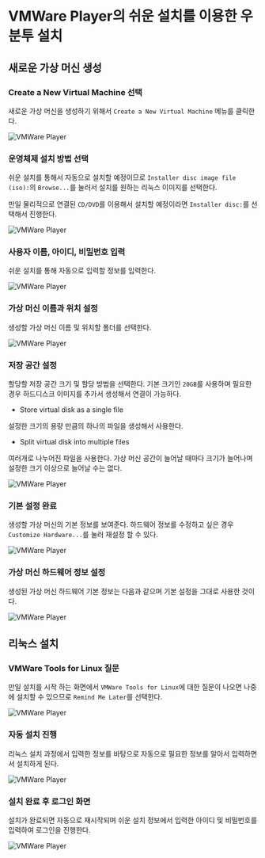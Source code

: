 # VMWare Player의 쉬운 설치를 이용한 우분투 설치

## 새로운 가상 머신 생성

### Create a New Virtual Machine 선택

새로운 가상 머신을 생성하기 위해서 `Create a New Virtual Machine` 메뉴를 클릭한다.

![VMWare Player](installUbuntuUsingEasyInstallOnVmwarePlayer/1.png)

### 운영체제 설치 방법 선택

쉬운 설치를 통해서 자동으로 설치할 예정이므로 `Installer disc image file (iso):`의 `Browse...`를 눌러서 설치를 원하는 리눅스 이미지를 선택한다.

만일 물리적으로 연결된 `CD/DVD`를 이용해서 설치할 예정이라면 `Installer disc:`를 선택해서 진행한다.

![VMWare Player](installUbuntuUsingEasyInstallOnVmwarePlayer/2.png)

### 사용자 이름, 아이디, 비밀번호 입력

쉬운 설치를 통해 자동으로 입력할 정보를 입력한다.

![VMWare Player](installUbuntuUsingEasyInstallOnVmwarePlayer/3.png)

### 가상 머신 이름과 위치 설정

생성할 가상 머신 이름 및 위치할 폴더를 선택한다.

![VMWare Player](installUbuntuUsingEasyInstallOnVmwarePlayer/4.png)

### 저장 공간 설정

할당할 저장 공간 크기 및 할당 방법을 선택한다. 기본 크기인 `20GB`를 사용하며 필요한 경우 하드디스크 이미지를 추가서 생성해서 연결이 가능하다.

* Store virtual disk as a single file

설정한 크기의 용량 만큼의 하나의 파일을 생성해서 사용한다. 

* Split virtual disk into multiple files

여러개로 나누어진 파일을 사용한다. 가상 머신 공간이 늘어날 때마다 크기가 늘어나며 설정한 크기 이상으로 늘어날 수는 없다.

![VMWare Player](installUbuntuUsingEasyInstallOnVmwarePlayer/5.png)

### 기본 설정 완료

생성할 가상 머신의 기본 정보를 보여준다. 하드웨어 정보를 수정하고 싶은 경우 `Customize Hardware...`를 눌러 재설정 할 수 있다.

![VMWare Player](installUbuntuUsingEasyInstallOnVmwarePlayer/6.png)

### 가상 머신 하드웨어 정보 설정

생성된 가상 머신 하드웨어 기본 정보는 다음과 같으며 기본 설정을 그대로 사용한 것이다.

![VMWare Player](installUbuntuUsingEasyInstallOnVmwarePlayer/7.png)

## 리눅스 설치

### VMWare Tools for Linux 질문

만일 설치를 시작 하는 화면에서 `VMWare Tools for Linux`에 대한 질문이 나오면 나중에 설치할 수 있으므로 `Remind Me Later`를 선택한다.

![VMWare Player](installUbuntuUsingEasyInstallOnVmwarePlayer/8.png)

### 자동 설치 진행

리눅스 설치 과정에서 입력한 정보를 바탕으로 자동으로 필요한 정보를 알아서 입력하면서 설치하게 된다.

![VMWare Player](installUbuntuUsingEasyInstallOnVmwarePlayer/9.png)

### 설치 완료 후 로그인 화면

설치가 완료되면 자동으로 재시작되며 쉬운 설치 정보에서 입력한 아이디 및 비밀번호를 입력하여 로그인을 진행한다.

![VMWare Player](installUbuntuUsingEasyInstallOnVmwarePlayer/10.png)

